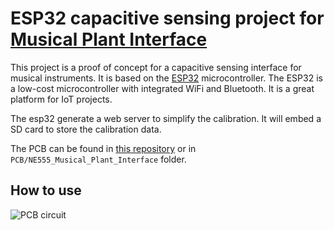 # ESP32 capacitive sensing project for [Musical Plant Interface](https://dvic.devinci.fr/projects/plant-based-interface)

This project is a proof of concept for a capacitive sensing interface for musical instruments. It is based on the [ESP32](https://www.espressif.com/en/products/socs/esp32) microcontroller. The ESP32 is a low-cost microcontroller with integrated WiFi and Bluetooth. It is a great platform for IoT projects.

The esp32 generate a web server to simplify the calibration. It will embed a SD card to store the calibration data.


The PCB can be found in [this repository](https://github.com/matthieu-sgi/NE555_Musical_Plant_Interface) or in `PCB/NE555_Musical_Plant_Interface` folder.

## How to use

![PCB circuit](PCB/NE555_Musical_Plant_Interface/media/NE555_Musical_Plant_Interface.png)